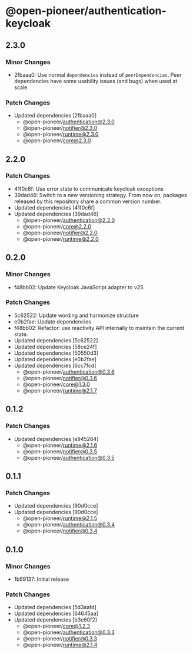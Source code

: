 # @open-pioneer/authentication-keycloak

## 2.3.0

### Minor Changes

-   2fbaaa0: Use normal `dependencies` instead of `peerDependencies`. Peer dependencies have some usability issues (and bugs) when used at scale.

### Patch Changes

-   Updated dependencies [2fbaaa0]
    -   @open-pioneer/authentication@2.3.0
    -   @open-pioneer/notifier@2.3.0
    -   @open-pioneer/runtime@2.3.0
    -   @open-pioneer/core@2.3.0

## 2.2.0

### Patch Changes

-   41f0c6f: Use error state to communicate keycloak exceptions
-   39dad46: Switch to a new versioning strategy.
    From now on, packages released by this repository share a common version number.
-   Updated dependencies [41f0c6f]
-   Updated dependencies [39dad46]
    -   @open-pioneer/authentication@2.2.0
    -   @open-pioneer/core@2.2.0
    -   @open-pioneer/notifier@2.2.0
    -   @open-pioneer/runtime@2.2.0

## 0.2.0

### Minor Changes

-   f48bb02: Update Keycloak JavaScript adapter to v25.

### Patch Changes

-   5c62522: Update wording and harmonize structure
-   e0b2fae: Update dependencies
-   f48bb02: Refactor: use reactivity API internally to maintain the current state.
-   Updated dependencies [5c62522]
-   Updated dependencies [58ce24f]
-   Updated dependencies [50550d3]
-   Updated dependencies [e0b2fae]
-   Updated dependencies [6cc7fcd]
    -   @open-pioneer/authentication@0.3.6
    -   @open-pioneer/notifier@0.3.6
    -   @open-pioneer/core@1.3.0
    -   @open-pioneer/runtime@2.1.7

## 0.1.2

### Patch Changes

-   Updated dependencies [e945264]
    -   @open-pioneer/runtime@2.1.6
    -   @open-pioneer/notifier@0.3.5
    -   @open-pioneer/authentication@0.3.5

## 0.1.1

### Patch Changes

-   Updated dependencies [90d0cce]
-   Updated dependencies [90d0cce]
    -   @open-pioneer/runtime@2.1.5
    -   @open-pioneer/authentication@0.3.4
    -   @open-pioneer/notifier@0.3.4

## 0.1.0

### Minor Changes

-   1b69137: Initial release

### Patch Changes

-   Updated dependencies [5d3aafd]
-   Updated dependencies [64645aa]
-   Updated dependencies [b3c60f2]
    -   @open-pioneer/core@1.2.3
    -   @open-pioneer/authentication@0.3.3
    -   @open-pioneer/notifier@0.3.3
    -   @open-pioneer/runtime@2.1.4
